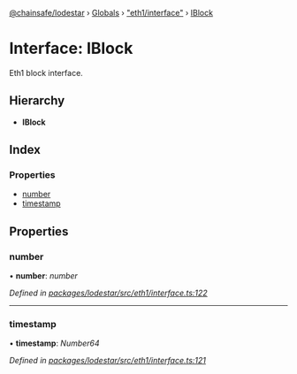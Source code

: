 [@chainsafe/lodestar](../README.md) › [Globals](../globals.md) › ["eth1/interface"](../modules/_eth1_interface_.md) › [IBlock](_eth1_interface_.iblock.md)

# Interface: IBlock

Eth1 block interface.

## Hierarchy

* **IBlock**

## Index

### Properties

* [number](_eth1_interface_.iblock.md#number)
* [timestamp](_eth1_interface_.iblock.md#timestamp)

## Properties

###  number

• **number**: *number*

*Defined in [packages/lodestar/src/eth1/interface.ts:122](https://github.com/ChainSafe/lodestar/blob/c806550/packages/lodestar/src/eth1/interface.ts#L122)*

___

###  timestamp

• **timestamp**: *Number64*

*Defined in [packages/lodestar/src/eth1/interface.ts:121](https://github.com/ChainSafe/lodestar/blob/c806550/packages/lodestar/src/eth1/interface.ts#L121)*
